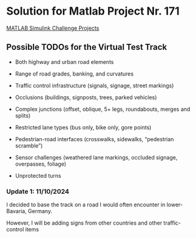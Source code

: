 
# Solution for Matlab Project Nr. 171

[MATLAB Simulink Challenge Projects](https://github.com/mathworks/MATLAB-Simulink-Challenge-Project-Hub/tree/main/projects/3D%20Virtual%20Test%20Track%20for%20Autonomous%20Driving)



## Possible TODOs for the Virtual Test Track



- Both highway and urban road elements

- Range of road grades, banking, and curvatures

- Traffic control infrastructure (signals, signage, street markings)

- Occlusions (buildings, signposts, trees, parked vehicles)

- Complex junctions (offset, oblique, 5+ legs, roundabouts, merges and splits)

- Restricted lane types (bus only, bike only, gore points)

- Pedestrian-road interfaces (crosswalks, sidewalks, “pedestrian scramble”)

- Sensor challenges (weathered lane markings, occluded signage, overpasses, foliage)

- Unprotected turns

### Update 1: 11/10/2024

I decided to base the track on a road I would often encounter in lower-Bavaria, Germany.

However, I will be adding signs from other countries and other traffic-control items

